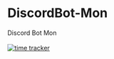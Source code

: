 # DiscordBot-Mon
Discord Bot Mon <br><br>
[![time tracker](https://wakatime.com/badge/github/Noboomta/DiscordBot-Mon.svg)](https://wakatime.com/badge/github/Noboomta/DiscordBot-Mon)
